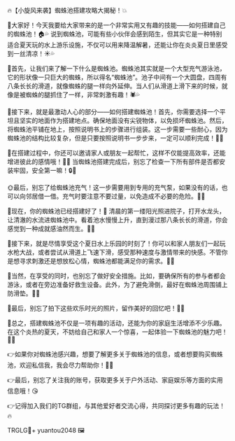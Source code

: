 🔥【小旋风来袭】蜘蛛池搭建攻略大揭秘！💥

🌟大家好！今天我要给大家带来的是一个非常实用又有趣的技能——如何搭建自己的蜘蛛池！🏠💦 说到蜘蛛池，可能有些小伙伴会感到陌生，但其实它是一种特别适合夏天玩的水上游乐设施，不仅可以用来降温解暑，还能让你在炎炎夏日里感受到一丝清凉！☀️💦

🌈首先，让我们来了解一下什么是蜘蛛池。蜘蛛池其实就是一个大型充气游泳池，它的形状像一只巨大的蜘蛛，所以得名“蜘蛛池”。池子中间有一个大圆盘，四周有八条长长的滑道，就像蜘蛛的腿一样向外延伸。当人们从滑道上滑下来的时候，就像是被蜘蛛的腿抓住了一样，非常刺激有趣！🕷️💦

🌊接下来，就是最激动人心的部分——如何搭建蜘蛛池！首先，你需要选择一个平坦且坚实的地面作为搭建地点。确保地面没有尖锐物体，以免损坏蜘蛛池。然后，将蜘蛛池平铺在地上，按照说明书上的步骤进行组装。这一步需要一些耐心，因为蜘蛛池的结构比较复杂，但是只要按照说明书一步步来，一定可以顺利完成！🔧💪

🌈在搭建过程中，你还可以邀请家人或朋友一起帮忙，这样不仅能提高效率，还能增进彼此的感情哦！👫💕 当蜘蛛池搭建完成后，别忘了检查一下所有部件是否都安装牢固，安全第一嘛！🔒🎉

🌞最后，别忘了给蜘蛛池充气！这一步需要用到专用的充气泵，如果没有的话，也可以向邻居借一借。充气时要注意不要过量，以免造成不必要的危险。🎈💦

🌈现在，你的蜘蛛池已经搭建好了！🎉 清晨的第一缕阳光照进院子，打开水龙头，让清澈的水流进蜘蛛池中。看着池水慢慢上升，直到漫过那八条长长的滑道，你会感觉到一种成就感油然而生。🌊💦

🌟接下来，就是尽情享受这个夏日水上乐园的时刻了！你可以和家人朋友们一起玩水枪大战，或者尝试从滑道上飞速下滑，感受那种速度与激情带来的快感。不管你是想寻求刺激还是想放松心情，蜘蛛池都能满足你的需求。🚤💦

🌈当然，在享受的同时，也别忘了做好安全措施。比如，要确保所有的参与者都会游泳，或者在旁边准备好救生设备。此外，为了避免滑倒，最好在蜘蛛池周围铺上防滑垫。👶💦

🌈最后，别忘了拍下这些欢乐时光的照片，留作美好的回忆吧！📸💕

🌈总之，搭建蜘蛛池不仅是一项有趣的活动，还能为你的家庭生活增添不少乐趣。在这个炎热的夏天，不妨给自己和家人一个惊喜，一起体验一下蜘蛛池的魅力吧！🎉💦

👉如果你对蜘蛛池感兴趣，想要了解更多关于蜘蛛池的信息，或者想要购买蜘蛛池，欢迎私信我，我会尽力帮助你！💌✨

👉最后，别忘了关注我的账号，获取更多关于户外活动、家庭娱乐等方面的实用信息哦！😘

👉记得加入我们的TG群组，与其他爱好者交流心得，共同探讨更多有趣的玩法！🔥

TRGLG💪+ yuantou2048  🖼️